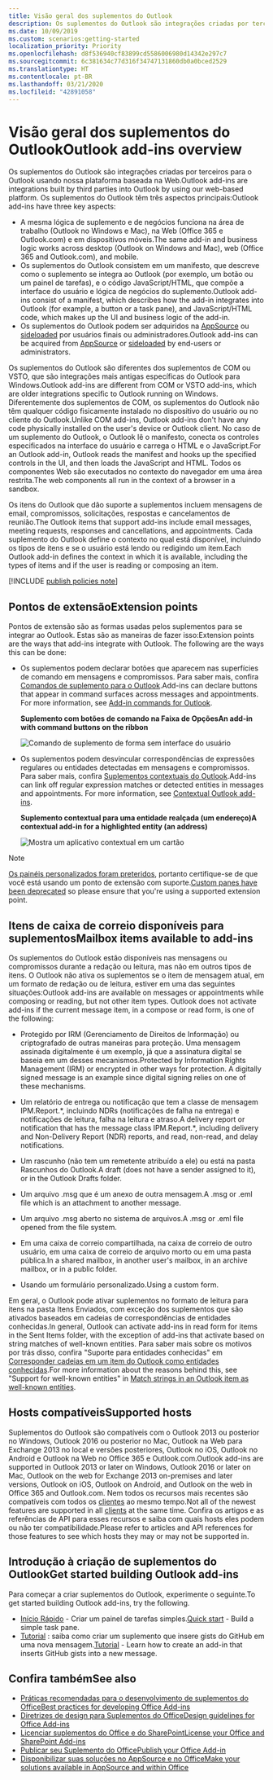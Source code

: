 ```yaml
---
title: Visão geral dos suplementos do Outlook
description: Os suplementos do Outlook são integrações criadas por terceiros para o Outlook usando nossa plataforma baseada na Web.
ms.date: 10/09/2019
ms.custom: scenarios:getting-started
localization_priority: Priority
ms.openlocfilehash: d8f536940cf83899cd5586006980d14342e297c7
ms.sourcegitcommit: 6c381634c77d316f34747131860db0a0bced2529
ms.translationtype: HT
ms.contentlocale: pt-BR
ms.lasthandoff: 03/21/2020
ms.locfileid: "42891058"
---
```

# <a name="outlook-add-ins-overview"></a><span data-ttu-id="71d6d-103">Visão geral dos suplementos do Outlook</span><span class="sxs-lookup"><span data-stu-id="71d6d-103">Outlook add-ins overview</span></span>

<span data-ttu-id="71d6d-104">Os suplementos do Outlook são integrações criadas por terceiros para o Outlook usando nossa plataforma baseada na Web.</span><span class="sxs-lookup"><span data-stu-id="71d6d-104">Outlook add-ins are integrations built by third parties into Outlook by using our web-based platform.</span></span> <span data-ttu-id="71d6d-105">Os suplementos do Outlook têm três aspectos principais:</span><span class="sxs-lookup"><span data-stu-id="71d6d-105">Outlook add-ins have three key aspects:</span></span>

- <span data-ttu-id="71d6d-106">A mesma lógica de suplemento e de negócios funciona na área de trabalho (Outlook no Windows e Mac), na Web (Office 365 e Outlook.com) e em dispositivos móveis.</span><span class="sxs-lookup"><span data-stu-id="71d6d-106">The same add-in and business logic works across desktop (Outlook on Windows and Mac), web (Office 365 and Outlook.com), and mobile.</span></span>
- <span data-ttu-id="71d6d-107">Os suplementos do Outlook consistem em um manifesto, que descreve como o suplemento se integra ao Outlook (por exemplo, um botão ou um painel de tarefas), e o código JavaScript/HTML, que compõe a interface do usuário e lógica de negócios do suplemento.</span><span class="sxs-lookup"><span data-stu-id="71d6d-107">Outlook add-ins consist of a manifest, which describes how the add-in integrates into Outlook (for example, a button or a task pane), and JavaScript/HTML code, which makes up the UI and business logic of the add-in.</span></span>
- <span data-ttu-id="71d6d-108">Os suplementos do Outlook podem ser adquiridos na [AppSource](https://appsource.microsoft.com) ou [sideloaded](sideload-outlook-add-ins-for-testing.md) por usuários finais ou administradores.</span><span class="sxs-lookup"><span data-stu-id="71d6d-108">Outlook add-ins can be acquired from [AppSource](https://appsource.microsoft.com) or [sideloaded](sideload-outlook-add-ins-for-testing.md) by end-users or administrators.</span></span>

<span data-ttu-id="71d6d-109">Os suplementos do Outlook são diferentes dos suplementos de COM ou VSTO, que são integrações mais antigas específicas do Outlook para Windows.</span><span class="sxs-lookup"><span data-stu-id="71d6d-109">Outlook add-ins are different from COM or VSTO add-ins, which are older integrations specific to Outlook running on Windows.</span></span> <span data-ttu-id="71d6d-110">Diferentemente dos suplementos de COM, os suplementos do Outlook não têm qualquer código fisicamente instalado no dispositivo do usuário ou no cliente do Outlook.</span><span class="sxs-lookup"><span data-stu-id="71d6d-110">Unlike COM add-ins, Outlook add-ins don't have any code physically installed on the user's device or Outlook client.</span></span> <span data-ttu-id="71d6d-111">No caso de um suplemento do Outlook, o Outlook lê o manifesto, conecta os controles especificados na interface do usuário e carrega o HTML e o JavaScript.</span><span class="sxs-lookup"><span data-stu-id="71d6d-111">For an Outlook add-in, Outlook reads the manifest and hooks up the specified controls in the UI, and then loads the JavaScript and HTML.</span></span> <span data-ttu-id="71d6d-112">Todos os componentes Web são executados no contexto do navegador em uma área restrita.</span><span class="sxs-lookup"><span data-stu-id="71d6d-112">The web components all run in the context of a browser in a sandbox.</span></span>

<span data-ttu-id="71d6d-113">Os itens do Outlook que dão suporte a suplementos incluem mensagens de email, compromissos, solicitações, respostas e cancelamentos de reunião.</span><span class="sxs-lookup"><span data-stu-id="71d6d-113">The Outlook items that support add-ins include email messages, meeting requests, responses and cancellations, and appointments.</span></span> <span data-ttu-id="71d6d-114">Cada suplemento do Outlook define o contexto no qual está disponível, incluindo os tipos de itens e se o usuário está lendo ou redigindo um item.</span><span class="sxs-lookup"><span data-stu-id="71d6d-114">Each Outlook add-in defines the context in which it is available, including the types of items and if the user is reading or composing an item.</span></span>

[!INCLUDE [publish policies note](../includes/note-publish-policies.md)]

## <a name="extension-points"></a><span data-ttu-id="71d6d-115">Pontos de extensão</span><span class="sxs-lookup"><span data-stu-id="71d6d-115">Extension points</span></span>

<span data-ttu-id="71d6d-p104">Pontos de extensão são as formas usadas pelos suplementos para se integrar ao Outlook. Estas são as maneiras de fazer isso:</span><span class="sxs-lookup"><span data-stu-id="71d6d-p104">Extension points are the ways that add-ins integrate with Outlook. The following are the ways this can be done:</span></span>

- <span data-ttu-id="71d6d-p105">Os suplementos podem declarar botões que aparecem nas superfícies de comando em mensagens e compromissos. Para saber mais, confira [Comandos de suplemento para o Outlook](add-in-commands-for-outlook.md).</span><span class="sxs-lookup"><span data-stu-id="71d6d-p105">Add-ins can declare buttons that appear in command surfaces across messages and appointments. For more information, see [Add-in commands for Outlook](add-in-commands-for-outlook.md).</span></span>

    <span data-ttu-id="71d6d-120">**Suplemento com botões de comando na Faixa de Opções**</span><span class="sxs-lookup"><span data-stu-id="71d6d-120">**An add-in with command buttons on the ribbon**</span></span>

    ![Comando de suplemento de forma sem interface do usuário](../images/uiless-command-shape.png)

- <span data-ttu-id="71d6d-p106">Os suplementos podem desvincular correspondências de expressões regulares ou entidades detectadas em mensagens e compromissos. Para saber mais, confira [Suplementos contextuais do Outlook](contextual-outlook-add-ins.md).</span><span class="sxs-lookup"><span data-stu-id="71d6d-p106">Add-ins can link off regular expression matches or detected entities in messages and appointments. For more information, see [Contextual Outlook add-ins](contextual-outlook-add-ins.md).</span></span>

    <span data-ttu-id="71d6d-124">**Suplemento contextual para uma entidade realçada (um endereço)**</span><span class="sxs-lookup"><span data-stu-id="71d6d-124">**A contextual add-in for a highlighted entity (an address)**</span></span>

    ![Mostra um aplicativo contextual em um cartão](../images/outlook-detected-entity-card.png)


> [!NOTE]
> <span data-ttu-id="71d6d-126">[Os painéis personalizados foram preteridos](https://developer.microsoft.com/outlook/blogs/make-your-add-ins-available-in-the-office-ribbon/), portanto certifique-se de que você está usando um ponto de extensão com suporte.</span><span class="sxs-lookup"><span data-stu-id="71d6d-126">[Custom panes have been deprecated](https://developer.microsoft.com/outlook/blogs/make-your-add-ins-available-in-the-office-ribbon/) so please ensure that you're using a supported extension point.</span></span>

## <a name="mailbox-items-available-to-add-ins"></a><span data-ttu-id="71d6d-127">Itens de caixa de correio disponíveis para suplementos</span><span class="sxs-lookup"><span data-stu-id="71d6d-127">Mailbox items available to add-ins</span></span>

<span data-ttu-id="71d6d-p107">Os suplementos do Outlook estão disponíveis nas mensagens ou compromissos durante a redação ou leitura, mas não em outros tipos de itens. O Outlook não ativa os suplementos se o item de mensagem atual, em um formato de redação ou de leitura, estiver em uma das seguintes situações:</span><span class="sxs-lookup"><span data-stu-id="71d6d-p107">Outlook add-ins are available on messages or appointments while composing or reading, but not other item types. Outlook does not activate add-ins if the current message item, in a compose or read form, is one of the following:</span></span>

- <span data-ttu-id="71d6d-p108">Protegido por IRM (Gerenciamento de Direitos de Informação) ou criptografado de outras maneiras para proteção. Uma mensagem assinada digitalmente é um exemplo, já que a assinatura digital se baseia em um desses mecanismos.</span><span class="sxs-lookup"><span data-stu-id="71d6d-p108">Protected by Information Rights Management (IRM) or encrypted in other ways for protection. A digitally signed message is an example since digital signing relies on one of these mechanisms.</span></span>

- <span data-ttu-id="71d6d-132">Um relatório de entrega ou notificação que tem a classe de mensagem IPM.Report.\*, incluindo NDRs (notificações de falha na entrega) e notificações de leitura, falha na leitura e atraso.</span><span class="sxs-lookup"><span data-stu-id="71d6d-132">A delivery report or notification that has the message class IPM.Report.\*, including delivery and Non-Delivery Report (NDR) reports, and read, non-read, and delay notifications.</span></span>

- <span data-ttu-id="71d6d-133">Um rascunho (não tem um remetente atribuído a ele) ou está na pasta Rascunhos do Outlook.</span><span class="sxs-lookup"><span data-stu-id="71d6d-133">A draft (does not have a sender assigned to it), or in the Outlook Drafts folder.</span></span>

- <span data-ttu-id="71d6d-134">Um arquivo .msg que é um anexo de outra mensagem.</span><span class="sxs-lookup"><span data-stu-id="71d6d-134">A .msg or .eml file which is an attachment to another message.</span></span>

- <span data-ttu-id="71d6d-135">Um arquivo .msg aberto no sistema de arquivos.</span><span class="sxs-lookup"><span data-stu-id="71d6d-135">A .msg or .eml file opened from the file system.</span></span>

- <span data-ttu-id="71d6d-136">Em uma caixa de correio compartilhada, na caixa de correio de outro usuário, em uma caixa de correio de arquivo morto ou em uma pasta pública.</span><span class="sxs-lookup"><span data-stu-id="71d6d-136">In a shared mailbox, in another user's mailbox, in an archive mailbox, or in a public folder.</span></span>

- <span data-ttu-id="71d6d-137">Usando um formulário personalizado.</span><span class="sxs-lookup"><span data-stu-id="71d6d-137">Using a custom form.</span></span>

<span data-ttu-id="71d6d-138">Em geral, o Outlook pode ativar suplementos no formato de leitura para itens na pasta Itens Enviados, com exceção dos suplementos que são ativados baseados em cadeias de correspondências de entidades conhecidas.</span><span class="sxs-lookup"><span data-stu-id="71d6d-138">In general, Outlook can activate add-ins in read form for items in the Sent Items folder, with the exception of add-ins that activate based on string matches of well-known entities.</span></span> <span data-ttu-id="71d6d-139">Para saber mais sobre os motivos por trás disso, confira "Suporte para entidades conhecidas" em [Corresponder cadeias em um item do Outlook como entidades conhecidas](match-strings-in-an-item-as-well-known-entities.md).</span><span class="sxs-lookup"><span data-stu-id="71d6d-139">For more information about the reasons behind this, see "Support for well-known entities" in [Match strings in an Outlook item as well-known entities](match-strings-in-an-item-as-well-known-entities.md).</span></span>

## <a name="supported-hosts"></a><span data-ttu-id="71d6d-140">Hosts compatíveis</span><span class="sxs-lookup"><span data-stu-id="71d6d-140">Supported hosts</span></span>

<span data-ttu-id="71d6d-141">Suplementos do Outlook são compatíveis com o Outlook 2013 ou posterior no Windows, Outlook 2016 ou posterior no Mac, Outlook na Web para Exchange 2013 no local e versões posteriores, Outlook no iOS, Outlook no Android e Outlook na Web no Office 365 e Outlook.com.</span><span class="sxs-lookup"><span data-stu-id="71d6d-141">Outlook add-ins are supported in Outlook 2013 or later on Windows, Outlook 2016 or later on Mac, Outlook on the web for Exchange 2013 on-premises and later versions, Outlook on iOS, Outlook on Android, and Outlook on the web in Office 365 and Outlook.com.</span></span> <span data-ttu-id="71d6d-142">Nem todos os recursos mais recentes são compatíveis com todos os [clientes](../reference/requirement-sets/outlook-api-requirement-sets.md#requirement-sets-supported-by-exchange-servers-and-outlook-clients) ao mesmo tempo.</span><span class="sxs-lookup"><span data-stu-id="71d6d-142">Not all of the newest features are supported in all [clients](../reference/requirement-sets/outlook-api-requirement-sets.md#requirement-sets-supported-by-exchange-servers-and-outlook-clients) at the same time.</span></span> <span data-ttu-id="71d6d-143">Confira os artigos e as referências de API para esses recursos e saiba com quais hosts eles podem ou não ter compatibilidade.</span><span class="sxs-lookup"><span data-stu-id="71d6d-143">Please refer to articles and API references for those features to see which hosts they may or may not be supported in.</span></span>


## <a name="get-started-building-outlook-add-ins"></a><span data-ttu-id="71d6d-144">Introdução à criação de suplementos do Outlook</span><span class="sxs-lookup"><span data-stu-id="71d6d-144">Get started building Outlook add-ins</span></span>

<span data-ttu-id="71d6d-145">Para começar a criar suplementos do Outlook, experimente o seguinte.</span><span class="sxs-lookup"><span data-stu-id="71d6d-145">To get started building Outlook add-ins, try the following.</span></span>

- <span data-ttu-id="71d6d-146">[Início Rápido](../quickstarts/outlook-quickstart.md) - Criar um painel de tarefas simples.</span><span class="sxs-lookup"><span data-stu-id="71d6d-146">[Quick start](../quickstarts/outlook-quickstart.md) - Build a simple task pane.</span></span>
- <span data-ttu-id="71d6d-147">[Tutorial](../tutorials/outlook-tutorial.md) : saiba como criar um suplemento que insere gists do GitHub em uma nova mensagem.</span><span class="sxs-lookup"><span data-stu-id="71d6d-147">[Tutorial](../tutorials/outlook-tutorial.md) - Learn how to create an add-in that inserts GitHub gists into a new message.</span></span>


## <a name="see-also"></a><span data-ttu-id="71d6d-148">Confira também</span><span class="sxs-lookup"><span data-stu-id="71d6d-148">See also</span></span>

- [<span data-ttu-id="71d6d-149">Práticas recomendadas para o desenvolvimento de suplementos do Office</span><span class="sxs-lookup"><span data-stu-id="71d6d-149">Best practices for developing Office Add-ins</span></span>](../concepts/add-in-development-best-practices.md)
- [<span data-ttu-id="71d6d-150">Diretrizes de design para Suplementos do Office</span><span class="sxs-lookup"><span data-stu-id="71d6d-150">Design guidelines for Office Add-ins</span></span>](../design/add-in-design.md)
- [<span data-ttu-id="71d6d-151">Licenciar suplementos do Office e do SharePoint</span><span class="sxs-lookup"><span data-stu-id="71d6d-151">License your Office and SharePoint Add-ins</span></span>](/office/dev/store/license-your-add-ins)
- [<span data-ttu-id="71d6d-152">Publicar seu Suplemento do Office</span><span class="sxs-lookup"><span data-stu-id="71d6d-152">Publish your Office Add-in</span></span>](../publish/publish.md)
- [<span data-ttu-id="71d6d-153">Disponibilizar suas soluções no AppSource e no Office</span><span class="sxs-lookup"><span data-stu-id="71d6d-153">Make your solutions available in AppSource and within Office</span></span>](/office/dev/store/submit-to-the-office-store)
